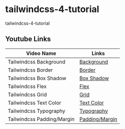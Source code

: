 # tailwindcss-4-tutorial
tailwindcss-4-tutorial


## Youtube Links


| Video Name                                                             |  Links
| ---------------------------------------------------------------------- | ------------------------------------------------------------------------------------------| 
| Tailwindcss Background                                                 | [Background](https://youtu.be/RcOd6Xf9aF8?si=dDDp6JQbewdBlw9f?sub_confirmation=1)|
| Tailwindcss Border                                                     | [Border](https://youtu.be/B8GjMS861fE?si=5_7inax_pSX2MqCi?sub_confirmation=1)|
| Tailwindcss Box Shadow                                                 | [Box Shadow](https://youtu.be/w-temZL1Ovs?si=E4toXrX1ZOsFjiRu?sub_confirmation=1)|
| Tailwindcss Flex                                                       | [Flex](https://youtu.be/Ld8yn48e1xA?si=Gmt1sfhC7ZVBtDch?sub_confirmation=1)|
| Tailwindcss Grid                                                       | [Grid](https://youtu.be/kkiDASsTe6M?si=faDfZ5FHDazbzCe_?sub_confirmation=1)|
| Tailwindcss Text Color                                                 | [Text Color](https://youtu.be/fnIxwbpw9-M?si=ZG01ZdLOMWrCKrA5?sub_confirmation=1)|
| Tailwindcss Typography                                                 | [Typography](https://youtu.be/MorWzdakJT0?si=c49cMyl0BK6u3WQy?sub_confirmation=1)|
| Tailwindcss Padding/Margin                                             | [Padding/Margin](https://youtu.be/J3TE_RnSVSE?si=-imNFcAPl1iqxQyR?sub_confirmation=1)|


